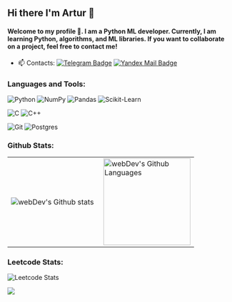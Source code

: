 ## Hi there I'm Artur 👋

#### Welcome to my profile 👀. I am a Python  ML developer. Currently, I am learning Python, algorithms, and ML libraries. If you want to collaborate on a project, feel free to contact me!

- :mailbox: Contacts: [![Telegram Badge](https://img.shields.io/badge/-Sova_karl-blue?style=flat&logo=Telegram&logoColor=white)](https://t.me/Sova_karl)
[![Yandex Mail Badge](https://img.shields.io/badge/Yandex-Mail-sil4enko.artur@yandex.ru-blue?style=flat-square&logo=Yandex&logoColor=white)](mailto:sil4enko.artur@yandex.ru)


### Languages and Tools:

![Python](https://img.shields.io/badge/-Python-1E7775?style=for-the-badge&logo=Python&logoColor=white)
![NumPy](https://img.shields.io/badge/-NumPy-1E7775?style=for-the-badge&logo=NumPy&logoColor=white)
![Pandas](https://img.shields.io/badge/pandas-%23150458.svg?style=for-the-badge&logo=pandas&logoColor=white)
![Scikit-Learn](https://img.shields.io/badge/scikit-learn-%23F7931E.svg?style=for-the-badge&logo=scikit-learn&logoColor=white)







![C](https://img.shields.io/badge/-C-1E7775?style=for-the-badge&logo=C&logoColor=6296CC)
![C++](https://img.shields.io/badge/-C++-1E7775?style=for-the-badge&logo=C%2b%2b&logoColor=6296CC)


![Git](https://img.shields.io/badge/-GIT-1E7775?style=for-the-badge&logo=GIT&logoColor=F88C00)
![Postgres](https://img.shields.io/badge/-PostgreSQL-1E7775?style=for-the-badge&logo=PostgreSQL&logoColor=6296CC)

### Github Stats:

<table>
  <tr>
    <td>
      <img align="left" src="http://github-readme-streak-stats.herokuapp.com?user=sovakarl&theme=dark&background=000000" alt="webDev's Github stats" />
    </td>
    <td>
      <img height="195px" align="right" alt="webDev's Github Languages" src="https://github-readme-stats-sigma-five.vercel.app/api/top-langs/?username=sovakarl&layout=compact&theme=vision-friendly-dark" />
    </td>
  </tr>
</table>


### Leetcode Stats:

![Leetcode Stats](https://leetcard.jacoblin.cool/Nast1G?theme=dark)

<p align="left">
  <a href="#">
      <img src="https://api.visitorbadge.io/api/VisitorHit?user=Nast1G&repo=Nast1G&countColor=%237B1E7A" />
   </a>
</p>
